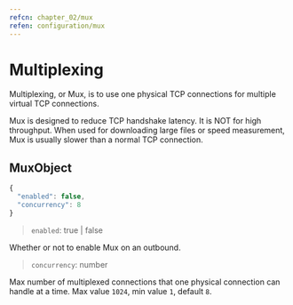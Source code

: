 ```yaml
---
refcn: chapter_02/mux
refen: configuration/mux
---
```

# Multiplexing

Multiplexing, or Mux, is to use one physical TCP connections for multiple virtual TCP connections.

Mux is designed to reduce TCP handshake latency. It is NOT for high throughput. When used for downloading large files or speed measurement, Mux is usually slower than a normal TCP connection.

## MuxObject

```javascript
{
  "enabled": false,
  "concurrency": 8
}
```

> `enabled`: true | false

Whether or not to enable Mux on an outbound.

> `concurrency`: number

Max number of multiplexed connections that one physical connection can handle at a time. Max value `1024`, min value `1`, default `8`.